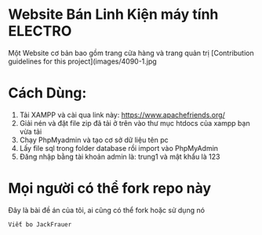 # Website Bán Linh Kiện máy tính ELECTRO
Một Website cơ bản bao gồm trang cửa hàng và trang quản trị
[Contribution guidelines for this project](images/4090-1.jpg

# Cách Dùng:
1. Tải XAMPP và cài qua link này: https://www.apachefriends.org/
2. Giải nén và đặt file zip đã tải ở trên vào thư mục htdocs của xampp bạn vừa tải
3. Chạy PhpMyadmin và tạo cơ sở dữ liệu tên pc
4. Lấy file sql trong folder database rồi import vào PhpMyAdmin
5. Đăng nhập bằng tài khoản admin là: trung1 và mật khẩu là 123


# Mọi người có thể fork repo này
Đây là bài đề án của tôi, ai cũng có thể fork hoặc sử dụng nó
```
Viết bo JackFrauer
```
